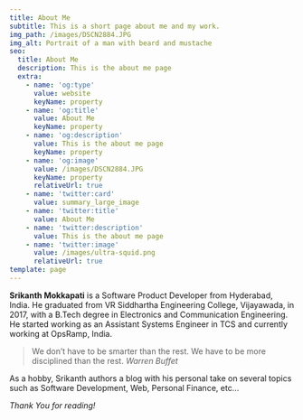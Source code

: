 ```yaml
---
title: About Me
subtitle: This is a short page about me and my work.
img_path: /images/DSCN2884.JPG
img_alt: Portrait of a man with beard and mustache
seo:
  title: About Me
  description: This is the about me page
  extra:
    - name: 'og:type'
      value: website
      keyName: property
    - name: 'og:title'
      value: About Me
      keyName: property
    - name: 'og:description'
      value: This is the about me page
      keyName: property
    - name: 'og:image'
      value: /images/DSCN2884.JPG
      keyName: property
      relativeUrl: true
    - name: 'twitter:card'
      value: summary_large_image
    - name: 'twitter:title'
      value: About Me
    - name: 'twitter:description'
      value: This is the about me page
    - name: 'twitter:image'
      value: /images/ultra-squid.png
      relativeUrl: true
template: page
---
```

**Srikanth Mokkapati** is a Software Product Developer from Hyderabad, India. He graduated from VR Siddhartha Engineering College, Vijayawada, in 2017, with a B.Tech degree in Electronics and Communication Engineering. He started working as an Assistant Systems Engineer in TCS and currently working at OpsRamp, India.

> We don’t have to be smarter than the rest. We have to be more disciplined than the rest. <cite>Warren Buffet</cite>

As a hobby, Srikanth authors a blog with his personal take on several topics such as Software Development, Web, Personal Finance, etc...

*Thank You for reading!*
